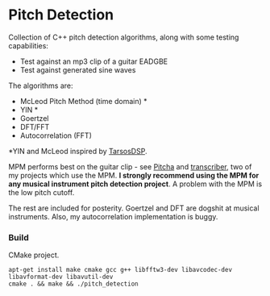 # Pitch Detection

Collection of C++ pitch detection algorithms, along with some testing capabilities:

* Test against an mp3 clip of a guitar EADGBE
* Test against generated sine waves

The algorithms are:

* McLeod Pitch Method (time domain) *
* YIN *
* Goertzel
* DFT/FFT
* Autocorrelation (FFT)

\*YIN and McLeod inspired by [TarsosDSP](https://github.com/JorenSix/TarsosDSP).

MPM performs best on the guitar clip - see [Pitcha](https://github.com/sevagh/Pitcha) and [transcriber](https://github.com/sevagh/transcriber), two of my projects which use the MPM. **I strongly recommend using the MPM for any musical instrument pitch detection project**. A problem with the MPM is the low pitch cutoff.

The rest are included for posterity. Goertzel and DFT are dogshit at musical instruments. Also, my autocorrelation implementation is buggy. 

### Build

CMake project.

    apt-get install make cmake gcc g++ libfftw3-dev libavcodec-dev libavformat-dev libavutil-dev
    cmake . && make && ./pitch_detection
